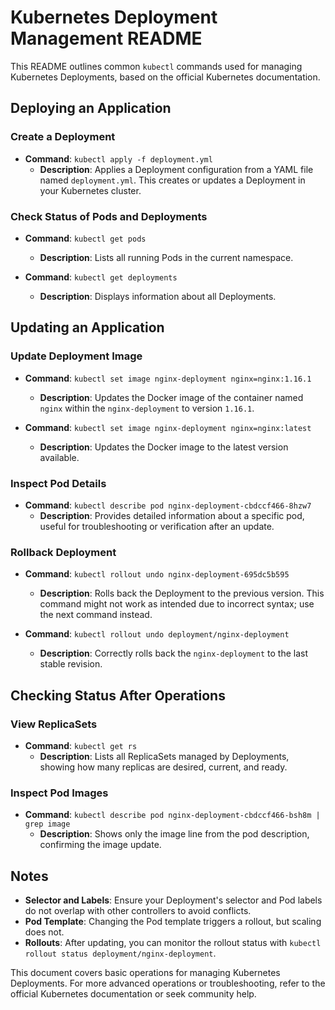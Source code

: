 # Kubernetes Deployment Management README

This README outlines common `kubectl` commands used for managing Kubernetes Deployments, based on the official Kubernetes documentation.

## Deploying an Application

### Create a Deployment
- **Command**: `kubectl apply -f deployment.yml`
  - **Description**: Applies a Deployment configuration from a YAML file named `deployment.yml`. This creates or updates a Deployment in your Kubernetes cluster.

### Check Status of Pods and Deployments
- **Command**: `kubectl get pods`
  - **Description**: Lists all running Pods in the current namespace.

- **Command**: `kubectl get deployments`
  - **Description**: Displays information about all Deployments.

## Updating an Application

### Update Deployment Image
- **Command**: `kubectl set image nginx-deployment nginx=nginx:1.16.1`
  - **Description**: Updates the Docker image of the container named `nginx` within the `nginx-deployment` to version `1.16.1`.

- **Command**: `kubectl set image nginx-deployment nginx=nginx:latest`
  - **Description**: Updates the Docker image to the latest version available.

### Inspect Pod Details
- **Command**: `kubectl describe pod nginx-deployment-cbdccf466-8hzw7`
  - **Description**: Provides detailed information about a specific pod, useful for troubleshooting or verification after an update.

### Rollback Deployment
- **Command**: `kubectl rollout undo nginx-deployment-695dc5b595`
  - **Description**: Rolls back the Deployment to the previous version. This command might not work as intended due to incorrect syntax; use the next command instead.

- **Command**: `kubectl rollout undo deployment/nginx-deployment`
  - **Description**: Correctly rolls back the `nginx-deployment` to the last stable revision.

## Checking Status After Operations

### View ReplicaSets
- **Command**: `kubectl get rs`
  - **Description**: Lists all ReplicaSets managed by Deployments, showing how many replicas are desired, current, and ready.

### Inspect Pod Images
- **Command**: `kubectl describe pod nginx-deployment-cbdccf466-bsh8m | grep image`
  - **Description**: Shows only the image line from the pod description, confirming the image update.

## Notes
- **Selector and Labels**: Ensure your Deployment's selector and Pod labels do not overlap with other controllers to avoid conflicts.
- **Pod Template**: Changing the Pod template triggers a rollout, but scaling does not.
- **Rollouts**: After updating, you can monitor the rollout status with `kubectl rollout status deployment/nginx-deployment`.

This document covers basic operations for managing Kubernetes Deployments. For more advanced operations or troubleshooting, refer to the official Kubernetes documentation or seek community help.